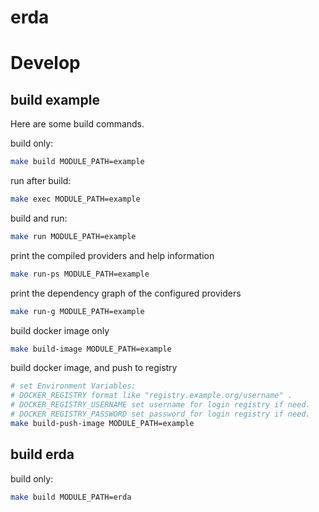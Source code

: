 # erda

# Develop
## build example
Here are some build commands.

build only:
```sh
make build MODULE_PATH=example
```

run after build:
```sh
make exec MODULE_PATH=example
```

build and run:
```sh
make run MODULE_PATH=example
```

print the compiled providers and help information
```sh
make run-ps MODULE_PATH=example
```

print the dependency graph of the configured providers
```sh
make run-g MODULE_PATH=example
```

build docker image only
```sh
make build-image MODULE_PATH=example
```

build docker image, and push to registry
```sh
# set Environment Variables:
# DOCKER_REGISTRY format like "registry.example.org/username" .
# DOCKER_REGISTRY_USERNAME set username for login registry if need.
# DOCKER_REGISTRY_PASSWORD set password for login registry if need.
make build-push-image MODULE_PATH=example
```

## build erda
build only:
```sh
make build MODULE_PATH=erda
```
